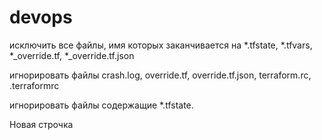 # devops


исключить все файлы, имя которых заканчивается на *.tfstate, *.tfvars, *_override.tf, *_override.tf.json

игнорировать файлы crash.log, override.tf, override.tf.json, terraform.rc, .terraformrc 

игнорировать файлы содержащие *.tfstate.

Новая строчка
